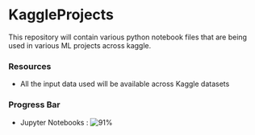 # KaggleProjects

This repository will contain various python notebook files that are being used in various ML projects across kaggle.

### Resources
- All the input data used will be available across Kaggle datasets

### Progress Bar

- Jupyter Notebooks : ![91%](https://progress-bar.dev/91/)

